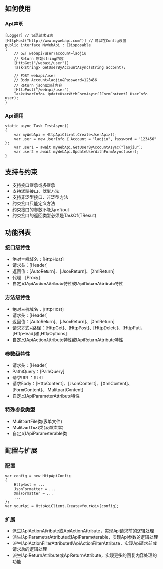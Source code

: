 ## 如何使用
### Api声明
```
[Logger] // 记录请求日志
[HttpHost("http://www.mywebapi.com")] // 可以在Config设置
public interface MyWebApi : IDisposable
{
    // GET webapi/user?account=laojiu
    // Return 原始string内容
    [HttpGet("/webapi/user")]
    Task<string> GetUserByAccountAsync(string account);

    // POST webapi/user  
    // Body Account=laojiu&Password=123456
    // Return json或xml内容
    [HttpPost("/webapi/user")]
    Task<UserInfo> UpdateUserWithFormAsync([FormContent] UserInfo user);
}
```
 
### Api调用
```
static async Task TestAsync()
{
    var myWebApi = HttpApiClient.Create<UserApi>();
    var user = new UserInfo { Account = "laojiu", Password = "123456" }; 
    var user1 = await myWebApi.GetUserByAccountAsync("laojiu");
    var user2 = await myWebApi.UpdateUserWithFormAsync(user);
}
```

## 支持与约束
* 支持接口继承或多继承
* 支持泛型接口、泛型方法
* 支持非泛型接口、非泛型方法
* 约束接口只能定义方法
* 约束接口的参数不能为ref/out
* 约束接口的返回类型必须是TaskOf(TResult)

## 功能列表 
### 接口级特性
* 绝对主机域名：[HttpHost]
* 请求头：[Header]
* 返回值：[AutoReturn]、[JsonReturn]、[XmlReturn]
* 代理：[Proxy]
* 自定义IApiActionAttribute特性或IApiReturnAttribute特性

### 方法级特性
* 绝对主机域名：[HttpHost]
* 请求头：[Header]
* 返回值：[AutoReturn]、[JsonReturn]、[XmlReturn]
* 请求方式+路径：[HttpGet]、[HttpPost]、[HttpDelete]、[HttpPut]、[HttpHead]和[HttpOptions]
* 自定义IApiActionAttribute特性或IApiReturnAttribute特性

### 参数级特性
* 请求头：[Header]
* Path/Query：[PathQuery]
* 请求URL：[Url]
* 请求Body：[HttpContent]、[JsonContent]、[XmlContent]、[FormContent]、[MulitpartContent]
* 自定义IApiParameterAttribute特性

### 特殊参数类型
* MulitpartFile类(表单文件)
* MulitpartText类(表单文本)
* 自定义IApiParameterable类

## 配置与扩展
### 配置
```
var config = new HttpApiConfig
{
    HttpHost = ...                
    JsonFormatter = ...
    XmlFormatter = ...
    ...
};
var yourApi = HttpApiClient.Create<YourApi>(config);
```

### 扩展
* 派生IApiActionAttribute或ApiActionAttribute，实现Api请求前的逻辑处理
* 派生IApiParameterAttribute或IApiParameterable，实现Api参数的逻辑处理
* 派生IApiActionFilterAttribute或ApiActionFilterAttribute，实现Api请求前或请求后的逻辑处理
* 派生IApiReturnAttribute或ApiReturnAttribute，实现更多的回复内容处理的功能
